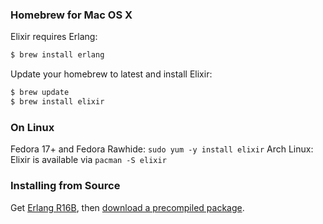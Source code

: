 ### Homebrew for Mac OS X

Elixir requires Erlang:

```bash
$ brew install erlang
```

Update your homebrew to latest and install Elixir:

```bash
$ brew update
$ brew install elixir
```

### On Linux

Fedora 17+ and Fedora Rawhide: `sudo yum -y install elixir`
Arch Linux: Elixir is available via `pacman -S elixir`

### Installing from Source

Get [Erlang R16B](http://www.erlang.org/download.html), then [download a precompiled package](https://github.com/elixir-lang/elixir/releases/latest).
